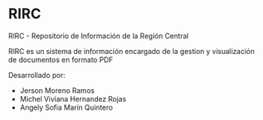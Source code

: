# RIRC

RIRC - Repositorio de Información de la Región Central

RIRC es un sistema de información encargado de la gestion y visualización de documentos en formato PDF

Desarrollado por:
- Jerson Moreno Ramos
- Michel Viviana Hernandez Rojas
- Angely Sofia Marín Quintero